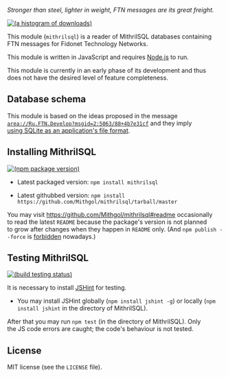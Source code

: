 *Stronger than steel, lighter in weight, FTN messages are its great freight.*

[![(a histogram of downloads)](https://nodei.co/npm-dl/mithrilsql.png?height=3)](https://npmjs.org/package/mithrilsql)

This module (`mithrilsql`) is a reader of MithrilSQL databases containing FTN messages for Fidonet Technology Networks.

This module is written in JavaScript and requires [Node.js](http://nodejs.org/) to run.

This module is currently in an early phase of its development and thus does not have the desired level of feature completeness.

## Database schema

This module is based on the ideas proposed in the message [`area://Ru.FTN.Develop?msgid=2:5063/88+4b7e31cf`](https://ipfs.io/ipfs/QmXisSfLJ9spmRkfMESKjVK8spux4N8bQqpWtcwyBkibrC) and they imply [using SQLite as an application's file format](http://sqlite.org/appfileformat.html).

## Installing MithrilSQL

[![(npm package version)](https://nodei.co/npm/mithrilsql.png?downloads=true&downloadRank=true)](https://npmjs.org/package/mithrilsql)

* Latest packaged version: `npm install mithrilsql`

* Latest githubbed version: `npm install https://github.com/Mithgol/mithrilsql/tarball/master`

You may visit https://github.com/Mithgol/mithrilsql#readme occasionally to read the latest `README` because the package's version is not planned to grow after changes when they happen in `README` only. (And `npm publish --force` is [forbidden](http://blog.npmjs.org/post/77758351673/no-more-npm-publish-f) nowadays.)

## Testing MithrilSQL

[![(build testing status)](https://img.shields.io/travis/Mithgol/mithrilsql/master.svg?style=plastic)](https://travis-ci.org/Mithgol/mithrilsql)

It is necessary to install [JSHint](http://jshint.com/) for testing.

* You may install JSHint globally (`npm install jshint -g`) or locally (`npm install jshint` in the directory of MithrilSQL).

After that you may run `npm test` (in the directory of MithrilSQL). Only the JS code errors are caught; the code's behaviour is not tested.

## License

MIT license (see the `LICENSE` file).